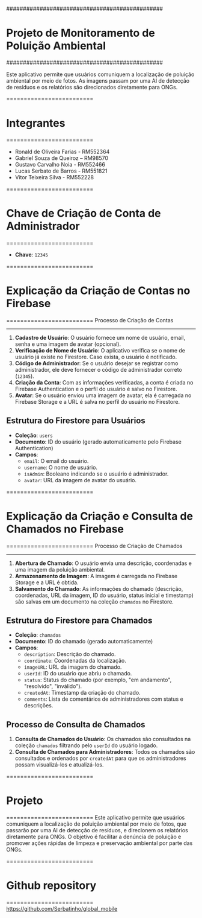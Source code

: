 ###############################################

# Projeto de Monitoramento de Poluição Ambiental

###############################################

Este aplicativo permite que usuários comuniquem a localização de poluição ambiental por meio de fotos.
As imagens passam por uma AI de detecção de resíduos e os relatórios são direcionados diretamente para ONGs.

=========================

# Integrantes

=========================

- Ronald de Oliveira Farias - RM552364
- Gabriel Souza de Queiroz – RM98570
- Gustavo Carvalho Noia - RM552466
- Lucas Serbato de Barros - RM551821
- Vitor Teixeira Silva - RM552228

=========================

# Chave de Criação de Conta de Administrador

=========================

- **Chave**: `12345`

=========================

# Explicação da Criação de Contas no Firebase

=========================
Processo de Criação de Contas

---

1. **Cadastro de Usuário**: O usuário fornece um nome de usuário, email, senha e uma imagem de avatar (opcional).
2. **Verificação de Nome de Usuário**: O aplicativo verifica se o nome de usuário já existe no Firestore. Caso exista, o usuário é notificado.
3. **Código de Administrador**: Se o usuário desejar se registrar como administrador, ele deve fornecer o código de administrador correto (`12345`).
4. **Criação da Conta**: Com as informações verificadas, a conta é criada no Firebase Authentication e o perfil do usuário é salvo no Firestore.
5. **Avatar**: Se o usuário enviou uma imagem de avatar, ela é carregada no Firebase Storage e a URL é salva no perfil do usuário no Firestore.

## Estrutura do Firestore para Usuários

- **Coleção**: `users`
- **Documento**: ID do usuário (gerado automaticamente pelo Firebase Authentication)
- **Campos**:
  - `email`: O email do usuário.
  - `username`: O nome de usuário.
  - `isAdmin`: Booleano indicando se o usuário é administrador.
  - `avatar`: URL da imagem de avatar do usuário.

=========================

# Explicação da Criação e Consulta de Chamados no Firebase

=========================
Processo de Criação de Chamados

---

1. **Abertura de Chamado**: O usuário envia uma descrição, coordenadas e uma imagem da poluição ambiental.
2. **Armazenamento de Imagem**: A imagem é carregada no Firebase Storage e a URL é obtida.
3. **Salvamento do Chamado**: As informações do chamado (descrição, coordenadas, URL da imagem, ID do usuário, status inicial e timestamp) são salvas em um documento na coleção `chamados` no Firestore.

## Estrutura do Firestore para Chamados

- **Coleção**: `chamados`
- **Documento**: ID do chamado (gerado automaticamente)
- **Campos**:
  - `description`: Descrição do chamado.
  - `coordinate`: Coordenadas da localização.
  - `imageURL`: URL da imagem do chamado.
  - `userId`: ID do usuário que abriu o chamado.
  - `status`: Status do chamado (por exemplo, "em andamento", "resolvido", "inválido").
  - `createdAt`: Timestamp da criação do chamado.
  - `comments`: Lista de comentários de administradores com status e descrições.

## Processo de Consulta de Chamados

1. **Consulta de Chamados do Usuário**: Os chamados são consultados na coleção `chamados` filtrando pelo `userId` do usuário logado.
2. **Consulta de Chamados para Administradores**: Todos os chamados são consultados e ordenados por `createdAt` para que os administradores possam visualizá-los e atualizá-los.

=========================

# Projeto

=========================
Este aplicativo permite que usuários comuniquem a localização de poluição ambiental por meio de fotos, que passarão por uma AI de detecção de resíduos, e direcionem os relatórios diretamente para ONGs.
O objetivo é facilitar a denúncia de poluição e promover ações rápidas de limpeza e preservação ambiental por parte das ONGs.

=========================

# Github repository

=========================
https://github.com/Serbatinho/global_mobile
